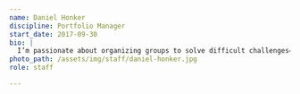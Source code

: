 ```yaml
---
name: Daniel Honker
discipline: Portfolio Manager
start_date: 2017-09-30
bio: |
  I’m passionate about organizing groups to solve difficult challenges—and get to action. Public service is in my blood, so I’m excited to be part of the Innovation Office as both change agent and servant for Austin.
photo_path: /assets/img/staff/daniel-honker.jpg
role: staff

---
```

